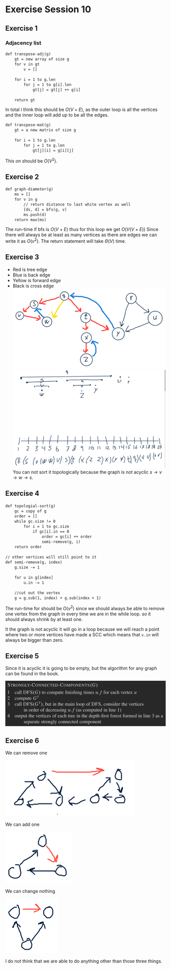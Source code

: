 # Exercise Session 10
## Exercise 1
### Adjacency list
```
def transpose-adj(g)
    gt = new array of size g
    for v in gt
        v = []

    for i = 1 to g.len
        for j = 1 to g[i].len
            gt[j] = gt[j] ++ g[i]

    return gt
```
In total i think this should be $O(V + E)$, as the outer loop is all the vertices and the inner loop will add up to be all the edges.

```
def transpose-mat(g)
    gt = a new matrix of size g

    for i = 1 to g.len
        for j = 1 to g.len
            gt[j][i] = g[i][j]
```
This on should be $O(V^2)$.

## Exercise 2
```
def graph-diameter(g)
    ms = []
    for v in g
        // return distance to last white vertex as well
        [ds, d] = bfs(g, v)
        ms.push(d)
    return max(ms)
```
The run-time if bfs is $O(V+E)$ thus for this loop we get $O(V(V+E))$ Since there will always be at least as many vertices as there are edges we can write it as $O(v^2)$. The return statement will take $\Theta(V)$ time.

## Exercise 3
- Red is tree edge
- Blue is back edge
- Yellow is forward edge
- Black is cross edge
![graph](graph.png)
![timeline](timeline.png)
You can not sort it topologically because the graph is not acyclic $s \rightarrow v \rightarrow w \rightarrow s$.

## Exercise 4
```
def topologial-sort(g)
    gc = copy of g
    order = []
    while gc.size != 0
        for i = 1 to gc.size
            if gc[i].in == 0
                order = gc[i] ++ order
                semi-remove(g, i)
    return order

// other vertices will still point to it
def semi-remove(g, index)
    g.size -= 1

    for u in g[index]
        u.in -= 1

    //cut out the vertex
    g = g.sub(1, index) + g.sub(index + 1)
```
The run-time for should be $O(v^2)$ since we should always be able to remove one vertex from the graph in every time we are in the while loop. so it should always shrink by at least one.

It the graph is not acyclic it will go in a loop because we will reach a point where two or more vertices have made a SCC which means that `v.in` will always be bigger than zero.

## Exercise 5
Since it is acyclic it is going to be empty, but the algorithm for any graph can be found in the book.

![scc](scc.png)

## Exercise 6
We can remove one

![remove](remove.png)

We can add one

![add](add.png)

We can change nothing

![nothing](nothing.png)

I do not think that we are able to do anything other than those three things.
